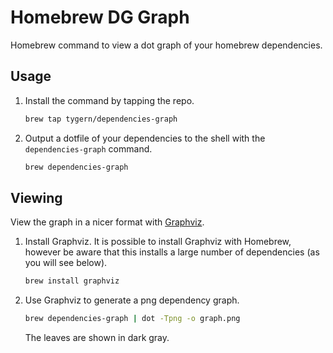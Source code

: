 # Homebrew DG Graph

Homebrew command to view a dot graph of your homebrew dependencies.

## Usage

1.  Install the command by tapping the repo.

    ```bash
    brew tap tygern/dependencies-graph
    ```

1.  Output a dotfile of your dependencies to the shell with the
    `dependencies-graph` command.

    ```bash
    brew dependencies-graph
    ```

## Viewing

View the graph in a nicer format with [Graphviz](https://www.graphviz.org/).

1.  Install Graphviz.
    It is possible to install Graphviz with Homebrew, however be aware
    that this installs a large number of dependencies (as you will see
    below).

    ```bash
    brew install graphviz
    ```

1.  Use Graphviz to generate a png dependency graph.

    ```bash
    brew dependencies-graph | dot -Tpng -o graph.png
    ```

    The leaves are shown in dark gray.